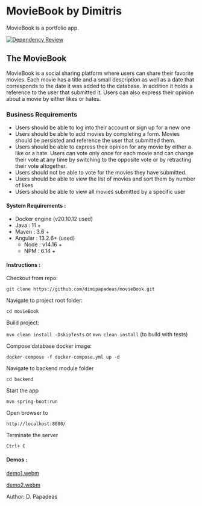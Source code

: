 # MovieBook by Dimitris
MovieBook is a portfolio app.


[![Dependency Review](https://github.com/dimipapadeas/movieBook/actions/workflows/dependency-review.yml/badge.svg)](https://github.com/dimipapadeas/movieBook/actions/workflows/dependency-review.yml)

## The MovieBook
MovieBook is a social sharing platform where users can share their favorite movies. Each movie has a title
and a small description as well as a date that corresponds to the date it was added to the database. In addition it
holds a reference to the user that submitted it. Users can also express their opinion about a movie by either likes or hates.

### Business Requirements
- Users should be able to log into their account or sign up for a new one
- Users should be able to add movies by completing a form. Movies should be
persisted and reference the user that submitted them.
- Users should be able to express their opinion for any movie by either a like or a hate.
Users can vote only once for each movie and can change their vote at any time by
switching to the opposite vote or by retracting their vote altogether.
- Users should not be able to vote for the movies they have submitted.
- Users should be able to view the list of movies and sort them by number of likes
- Users should be able to view all movies submitted by a specific user


#### System Requirements :

- Docker engine (v20.10.12 used)
- Java : 11 +
- Maven : 3.6 +
- Angular : 13.2.6+ (used)
  - Node : v14.16 +
  - NPM : 6.14 +
  

#### Instructions :


Checkout from repo:

    git clone https://github.com/dimipapadeas/movieBook.git

Navigate to project root folder:

    cd movieBook

Build project:

  `mvn clean install -DskipTests`
or
`mvn clean install`  (to build with tests)

Compose database docker image:

    docker-compose -f docker-compose.yml up -d

Navigate to backend module folder

    cd backend

Start the app

    mvn spring-boot:run

Open browser to

    http://localhost:8080/

Terminate the server 

    Ctrl+ C

#### Demos :

[demo1.webm](https://user-images.githubusercontent.com/20535822/189482995-e7bfb815-17d8-40e3-b67d-fe1973b8de3d.webm)


[demo2.webm](https://user-images.githubusercontent.com/20535822/189483001-4658fe9d-9908-4147-b933-7803bcbc8612.webm)

 Author: D. Papadeas
